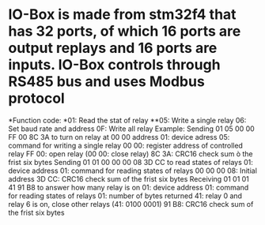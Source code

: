 # IO-Box is made from stm32f4 that has 32 ports, of which 16 ports are output replays and 16 ports are inputs. IO-Box controls through RS485 bus and uses Modbus protocol
  *Function code:
  *01: Read the stat of relay
  **05: Write a single relay
  06: Set baud rate and address
  0F: Write all relay
Example:
Sending 01 05 00 00 FF 00 8C 3A to turn on relay at 00 00 address
01: device adress
05: command for writing a single relay
00 00: register address of controlled relay
FF 00: open relay (00 00: close relay)
8C 3A: CRC16 check sum ò the frist six bytes
Sending 01 01 00 00 00 08 3D CC to read states of relays
01: device address
01: command for reading states of relays
00 00 00 08: Initial address
3D CC: CRC16 check sum of the frist six bytes
Receiving 01 01 01 41 91 B8 to answer how many relay is on
01: device address
01: command for reading states of relays
01: number of bytes returned
41: relay 0 and relay 6 is on, close other relays (41: 0100 0001)
91 B8: CRC16 check sum of the frist six bytes
